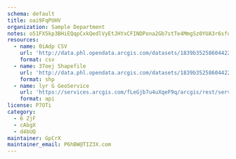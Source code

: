 ```yaml
---
schema: default
title: oai9FqPUHV 
organization: Sample Department 
notes: o51FX5kp3BHiEQqpCxkQedlVyEtJHYxCFINDPona2Gb7stTe4MmgSz0YUA3r6sfuanJKOjAVLUMbRc 0g2vwO71vDy4XNmzIWThu 
resources:
  - name: 0iAdp CSV
    url: 'http://data.phl.opendata.arcgis.com/datasets/1839b35258604422b0b520cbb668df0d_0.csv'
    format: csv
  - name: 37oej Shapefile
    url: 'http://data.phl.opendata.arcgis.com/datasets/1839b35258604422b0b520cbb668df0d_0.zip'
    format: shp
  - name: lyr G GeoService
    url: 'https://services.arcgis.com/fLeGjb7u4uXqeF9q/arcgis/rest/services/Air_Monitoring_Stations/FeatureServer/0/query'
    format: api
license: P7OTi 
category:
  - 6 ZjF 
  - cAbgX 
  - d4bUQ 
maintainer: GpCrX  
maintainer_email: P6hBW@TIZ3X.com
---
```

